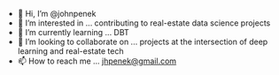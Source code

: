 - 👋 Hi, I’m @johnpenek
- 👀 I’m interested in ... contributing to real-estate data science projects
- 🌱 I’m currently learning ... DBT
- 💞️ I’m looking to collaborate on ... projects at the intersection of deep learning and real-estate tech
- 📫 How to reach me ... jhpenek@gmail.com
